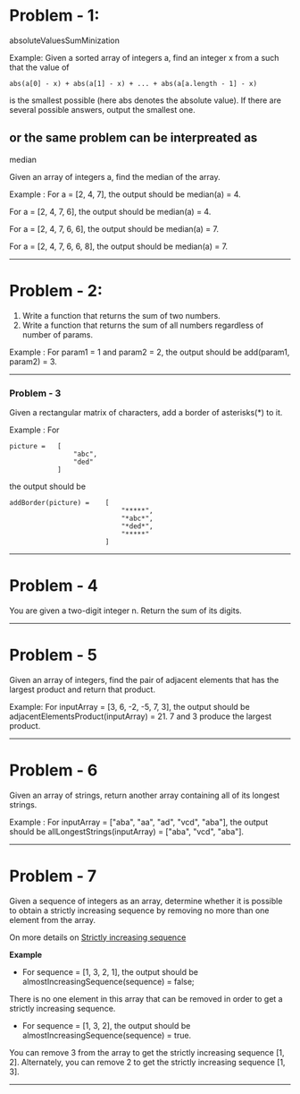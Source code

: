# Problem - 1:

absoluteValuesSumMinization

Example: 
Given a sorted array of integers a, find an integer x from a such that the value of

    abs(a[0] - x) + abs(a[1] - x) + ... + abs(a[a.length - 1] - x)
is the smallest possible (here abs denotes the absolute value).
If there are several possible answers, output the smallest one.

## or the same problem can be interpreated as 

median

Given an array of integers a, find the median of the array.

Example :
For a = [2, 4, 7], the output should be
median(a) = 4.

For a = [2, 4, 7, 6], the output should be
median(a) = 4.

For a = [2, 4, 7, 6, 6], the output should be
median(a) = 7.

For a = [2, 4, 7, 6, 6, 8], the output should be
median(a) = 7.

---
# Problem - 2:
1. Write a function that returns the sum of two numbers.
2. Write a function that returns the sum of all numbers regardless of number of params.

Example :
For param1 = 1 and param2 = 2, the output should be
add(param1, param2) = 3.

---
### Problem - 3
Given a rectangular matrix of characters, add a border of asterisks(*) to it.

Example :
For

    picture =   [
                    "abc",
                    "ded"
                ]
the output should be

    addBorder(picture) =    [
                                "*****",
                                "*abc*",
                                "*ded*",
                                "*****"
                            ]

---
# Problem - 4

You are given a two-digit integer n. Return the sum of its digits.

---
# Problem - 5

Given an array of integers, find the pair of adjacent elements that has the largest product and return that product.

Example: 
For inputArray = [3, 6, -2, -5, 7, 3], the output should be
 adjacentElementsProduct(inputArray) = 21.
 7 and 3 produce the largest product.

---
# Problem - 6

Given an array of strings, return another array containing all of its longest strings.

Example :
For inputArray = ["aba", "aa", "ad", "vcd", "aba"], the output should be allLongestStrings(inputArray) = ["aba", "vcd", "aba"].

---
# Problem - 7

Given a sequence of integers as an array, determine whether it is possible to obtain a strictly increasing sequence by removing no more than one element from the array.

On more details on [Strictly increasing sequence](https://math.stackexchange.com/questions/808338/what-is-a-strictly-increasing-sequence-in-discrete-math)

**Example**

- For sequence = [1, 3, 2, 1], the output should be
almostIncreasingSequence(sequence) = false;

There is no one element in this array that can be removed in order to get a strictly increasing sequence.

- For sequence = [1, 3, 2], the output should be
almostIncreasingSequence(sequence) = true.

You can remove 3 from the array to get the strictly increasing sequence [1, 2]. Alternately, you can remove 2 to get the strictly increasing sequence [1, 3].

---
